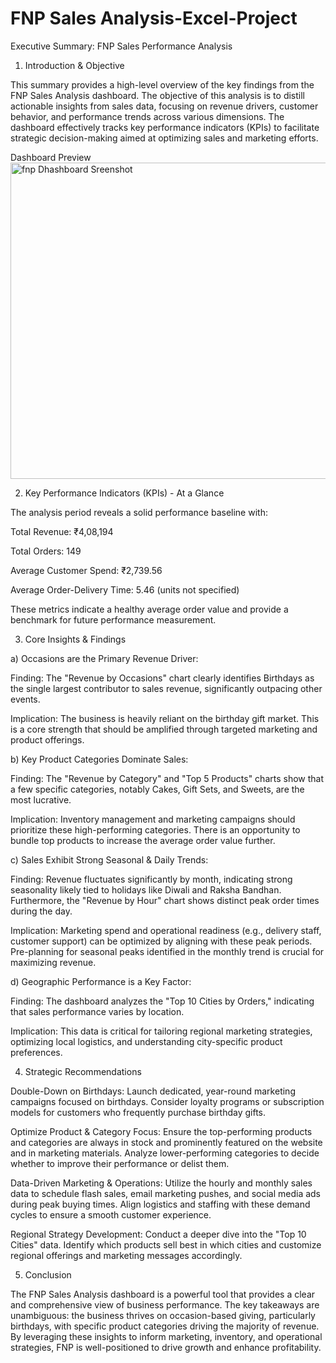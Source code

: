 # FNP Sales Analysis-Excel-Project

Executive Summary: FNP Sales Performance Analysis
1. Introduction & Objective

This summary provides a high-level overview of the key findings from the FNP Sales Analysis dashboard. The objective of this analysis is to distill actionable insights from sales data, focusing on revenue drivers, customer behavior, and performance trends across various dimensions. The dashboard effectively tracks key performance indicators (KPIs) to facilitate strategic decision-making aimed at optimizing sales and marketing efforts.

Dashboard Preview
<img width="1213" height="506" alt="fnp Dhashboard Sreenshot" src="https://github.com/user-attachments/assets/bbdcc5c5-7846-4258-bb5a-aa5cd5dde878" />

2. Key Performance Indicators (KPIs) - At a Glance

The analysis period reveals a solid performance baseline with:

Total Revenue: ₹4,08,194

Total Orders: 149

Average Customer Spend: ₹2,739.56

Average Order-Delivery Time: 5.46 (units not specified)

These metrics indicate a healthy average order value and provide a benchmark for future performance measurement.

3. Core Insights & Findings

a) Occasions are the Primary Revenue Driver:

Finding: The "Revenue by Occasions" chart clearly identifies Birthdays as the single largest contributor to sales revenue, significantly outpacing other events.

Implication: The business is heavily reliant on the birthday gift market. This is a core strength that should be amplified through targeted marketing and product offerings.

b) Key Product Categories Dominate Sales:

Finding: The "Revenue by Category" and "Top 5 Products" charts show that a few specific categories, notably Cakes, Gift Sets, and Sweets, are the most lucrative.

Implication: Inventory management and marketing campaigns should prioritize these high-performing categories. There is an opportunity to bundle top products to increase the average order value further.

c) Sales Exhibit Strong Seasonal & Daily Trends:

Finding: Revenue fluctuates significantly by month, indicating strong seasonality likely tied to holidays like Diwali and Raksha Bandhan. Furthermore, the "Revenue by Hour" chart shows distinct peak order times during the day.

Implication: Marketing spend and operational readiness (e.g., delivery staff, customer support) can be optimized by aligning with these peak periods. Pre-planning for seasonal peaks identified in the monthly trend is crucial for maximizing revenue.

d) Geographic Performance is a Key Factor:

Finding: The dashboard analyzes the "Top 10 Cities by Orders," indicating that sales performance varies by location.

Implication: This data is critical for tailoring regional marketing strategies, optimizing local logistics, and understanding city-specific product preferences.

4. Strategic Recommendations

Double-Down on Birthdays: Launch dedicated, year-round marketing campaigns focused on birthdays. Consider loyalty programs or subscription models for customers who frequently purchase birthday gifts.

Optimize Product & Category Focus: Ensure the top-performing products and categories are always in stock and prominently featured on the website and in marketing materials. Analyze lower-performing categories to decide whether to improve their performance or delist them.

Data-Driven Marketing & Operations: Utilize the hourly and monthly sales data to schedule flash sales, email marketing pushes, and social media ads during peak buying times. Align logistics and staffing with these demand cycles to ensure a smooth customer experience.

Regional Strategy Development: Conduct a deeper dive into the "Top 10 Cities" data. Identify which products sell best in which cities and customize regional offerings and marketing messages accordingly.

5. Conclusion

The FNP Sales Analysis dashboard is a powerful tool that provides a clear and comprehensive view of business performance. The key takeaways are unambiguous: the business thrives on occasion-based giving, particularly birthdays, with specific product categories driving the majority of revenue. By leveraging these insights to inform marketing, inventory, and operational strategies, FNP is well-positioned to drive growth and enhance profitability.
